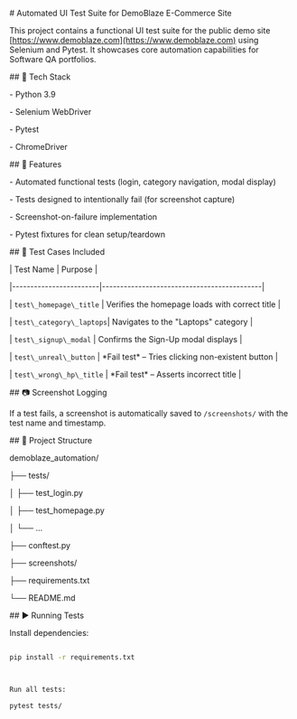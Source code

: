\# Automated UI Test Suite for DemoBlaze E-Commerce Site



This project contains a functional UI test suite for the public demo site \[https://www.demoblaze.com](https://www.demoblaze.com) using Selenium and Pytest. It showcases core automation capabilities for Software QA portfolios.



\## 🔧 Tech Stack

\- Python 3.9

\- Selenium WebDriver

\- Pytest

\- ChromeDriver



\## 🚀 Features

\- Automated functional tests (login, category navigation, modal display)

\- Tests designed to intentionally fail (for screenshot capture)

\- Screenshot-on-failure implementation

\- Pytest fixtures for clean setup/teardown



\## 🧪 Test Cases Included

| Test Name               | Purpose                                    |

|------------------------|--------------------------------------------|

| `test\_homepage\_title`  | Verifies the homepage loads with correct title |

| `test\_category\_laptops`| Navigates to the "Laptops" category         |

| `test\_signup\_modal`    | Confirms the Sign-Up modal displays         |

| `test\_unreal\_button`   | \*Fail test\* – Tries clicking non-existent button |

| `test\_wrong\_hp\_title`  | \*Fail test\* – Asserts incorrect title       |



\## 📷 Screenshot Logging

If a test fails, a screenshot is automatically saved to `/screenshots/` with the test name and timestamp.



\## 📁 Project Structure

demoblaze\_automation/

├── tests/

│ ├── test\_login.py

│ ├── test\_homepage.py

│ └── ...

├── conftest.py

├── screenshots/

├── requirements.txt

└── README.md





\## ▶️ Running Tests

Install dependencies:

```bash

pip install -r requirements.txt



Run all tests:

pytest tests/



